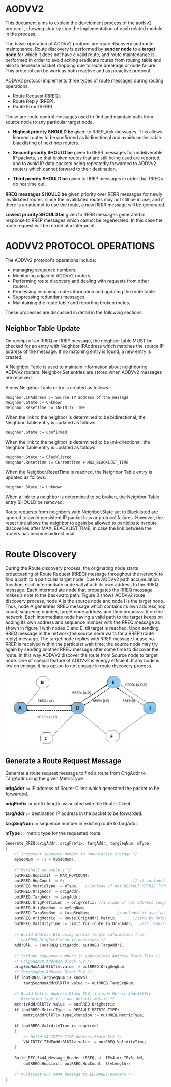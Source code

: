 # AODVV2

This document aims to explain the develoment process of the aodvv2 protocol , showing step by step the implementation of each related module in the process.

The  basic  operation  of  AODVv2 protocol are route discovery and route maintenance. Route 
discovery is  performed by  **sender node**  to a  **target node**  for which it does not have a valid route, and route maintenance is performed in order to avoid exiting eradicate routes from routing table and also to decrease packet dropping due to route breakage or node failure. This protocol can be work as both reactive and as proactive protocol. 


AODVv2 protocol implements three types of route messages during routing operations:
- Route Request (RREQ). 
- Route Reply (RREP).  
- Route Error (RERR). 
  
These are route control  messages used to  find and  maintain path from source node to any particular target node.


- **Highest priority SHOULD be** given to RREP_Ack messages. This allows learned routes to be confirmed as bidirectional and avoids undesirable blacklisting of next hop routers.
  
- **Second priority SHOULD be** given to RERR messages for undeliverable IP packets, so that broken routes that are still being used are reported, and to avoid IP data packets being repeatedly forwarded to AODVv2 routers which cannot forward to their destination.
  
- **Third priority SHOULD be** given to RREP messages in order that RREQs do not time out. 

**RREQ messages SHOULD be** given priority over RERR messages for newly invalidated routes, since the invalidated routes may not still be in use, and if there is an attempt to use the route, a new RERR message will be generated.

**Lowest priority SHOULD be** given to RERR messages generated in response to RREP messages which cannot be regenerated. In this case the route request will be retried at a later point.


# AODVV2 PROTOCOL OPERATIONS

The AODVv2 protocol's operations include:
- managing sequence numbers. 
- Monitoring adjacent AODVv2 routers.
- Performing route discovery and dealing with requests from other routers.
- Processing incoming route information and updating the route table. 
- Suppressing redundant messages.
- Maintaining the route table and reporting broken routes. 

These processes are discussed in detail in the following sections. 


## Neighbor Table Update

On receipt of an RREQ or RREP message, the neighbor table MUST be checked for an entry with Neighbor.IPAddress which matches the source IP address of the message. If no matching entry is found, a new entry is created. 

A Neighbor Table is used to maintain information about neighboring AODVv2 routers. Neighbor Set entries are stored when AODVv2 messages are received.  

A new Neighbor Table entry is created as follows:

    Neighbor.IPAddress := Source IP address of the message
    Neighbor.State := Unknown
    Neighbor.ResetTime := INFINITY_TIME

When the link to the neighbor is determined to be bidirectional, the Neighbor Table entry is updated as follows:

    Neighbor.State := Confirmed

When the link to the neighbor is determined to be uni-directional, the Neighbor Table entry is updated as follows:

    Neighbor.State := Blacklisted
    Neighbor.ResetTime := CurrentTime + MAX_BLACKLIST_TIME

When the Neighbor.ResetTime is reached, the Neighbor Table entry is updated as follows:

    Neighbor.State := Unknown

When a link to a neighbor is determined to be broken, the Neighbor Table entry SHOULD be removed. 

Route requests from neighbors with Neighbor.State set to Blacklisted are ignored to avoid persistent IP packet loss or protocol failures. However, the reset time allows the neighbor to again be allowed to participate in route discoveries after MAX_BLACKLIST_TIME, in case the link between the routers has become bidirectional. 

# Route Discovery

During the Route discovery process, the originating node starts broadcasting of Route Request (RREQ) message throughout the network to find a path to a particular target node. Due to AODVv2 path accumulation function, each intermediate node will attach its own address  to the RREQ message. Each intermediate node that propagates the RREQ message makes a note to the backward path. Figure 3 shows AODVv2 route discovery process, node A is the source node and node I is the target node. Thus, node  A generates RREQ message which contains its own address,hop count, sequence number, target node address and then broadcast it on the network. Each intermediate node having a valid path to the target keeps on adding its own address and sequence number with the RREQ message as shown in figure 1  with nodes D and E, till target is reached. Upon sending RREQ message in the network,the source node waits for a RREP (route reply) message. The target node replies with RREP message.Incase no RREP is received within the particular wait time; the source node may try again by sending another RREQ message after some time to discover the route. In this way  AODVv2 discover the route from Source node  to target node. One of special feature of AODVv2 is energy efficient .If any node is low on energy; it has option to not engage in route discovery process.

![alt text](pictures/discovery_route.png "Discovery process")


## Generate a Route Request Message

Generate a route request message to find a route from OrigAddr to TargAddr using the given MetricType

**origAddr**   := IP address of Router Client which generated the packet to be forwarded.

**origPrefix** := prefix length associated with the Router Client.

**targAddr**   := destination IP address in the packet to be forwarded.

**targSeqNum** := sequence number in existing route to targAddr.

**mType**      := metric type for the requested route.




```cpp
Generate_RREQ(origAddr, origPrefix, targAddr, targSeqNum, mType)
{
    /* Increment sequence number in nonvolatile storage */
    mySeqNum := (1 + mySeqNum);

    /* Marshall parameters */
    outRREQ.HopLimit := MAX_HOPCOUNT;
    outRREQ.HopCount := 0;                              // if included 
    outRREQ.MetricType := mType;   //include if not DEFAULT_METRIC_TYPE
    outRREQ.OrigAddr := origAddr; 
    outRREQ.TargAddr := targAddr;
    outRREQ.OrigPrefixLen := origPrefix; //include if not address length
    outRREQ.OrigSeqNum := mySeqNum;
    outRREQ.TargSeqNum := targSeqNum;            //included if available
    outRREQ.OrigMetric := Route[OrigAddr].Metric;       //zero by default
    outRREQ.ValidityTime := limit for route to OrigAddr;   //if required 

    /* Build Address Blk using prefix length information from 
       outRREQ.OrigPrefixLen if necessary */
    AddrBlk := {outRREQ.OrigAddr, outRREQ.TargAddr};

    /* Include sequence numbers in appropriate Address Block TLVs */
    /* OrigSeqNum Address Block TLV */
    origSeqNumAddrBlkTlv.value := outRREQ.OrigSeqNum;
    /* TargSeqNum Address Block TLV */
    if (outRREQ.TargSeqNum is known)
        targSeqNumAddrBlkTlv.value := outRREQ.TargSeqNum;

    /* Build Metric Address Block TLV, include Metric AddrBlkTlv 
       Extension type if a non-default metric */
    metricAddrBlkTlv.value := outRREQ.OrigMetric;
    if (outRREQ.MetricType != DEFAULT_METRIC_TYPE)
        metricAddrBlkTlv.typeExtension := outRREQ.MetricType;
    
    if (outRREQ.ValidityTime is required)
    {
        /* Build VALIDITY_TIME Address Block TLV */
        VALIDITY_TIMEAddrBlkTlv.value := outRREQ.ValidityTime;
    }

    Build_RFC_5444_Message_Header (RREQ, 4, IPv4 or IPv6, NN,
        outRREQ.HopLimit, outRREQ.HopCount, tlvLength);

    /* multicast RFC 5444 message to LL-MANET-Routers */
}
```







